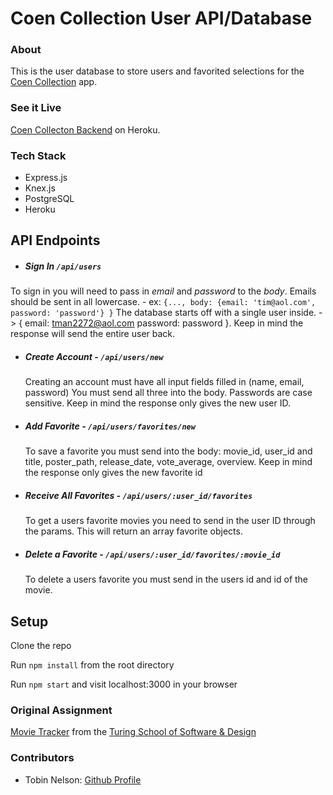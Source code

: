 # Coen Collection User API/Database

### About

This is the user database to store users and favorited selections for the [Coen Collection](https://coen-collection.herokuapp.com/) app.

### See it Live

[Coen Collecton Backend](https://coen-collection-backend.herokuapp.com/) on Heroku.

### Tech Stack

* Express.js
* Knex.js
* PostgreSQL
* Heroku

## API Endpoints

 * ##### Sign In `/api/users`
  To sign in you will need to pass in *email* and *password* to the *body*.
  Emails should be sent in all lowercase. - ex: `{..., body: {email: 'tim@aol.com', password: 'password'} }`
  The database starts off with a single user inside. -> { email: tman2272@aol.com password: password }. Keep in mind the    response will send the entire user back.

* ##### Create Account - `/api/users/new`
  Creating an account must have all input fields filled in (name, email, password)
  You must send all three into the body. Passwords are case sensitive.
  Keep in mind the response only gives the new user ID.

* ##### Add Favorite - `/api/users/favorites/new`
  To save a favorite you must send into the body: movie_id, user_id and title, poster_path, release_date, vote_average, overview.
  Keep in mind the response only gives the new favorite id

* ##### Receive All Favorites - `/api/users/:user_id/favorites`
  To get a users favorite movies you need to send in the user ID through the params. This will return an array favorite objects.

* ##### Delete a Favorite - `/api/users/:user_id/favorites/:movie_id`
  To delete a users favorite you must send in the users id and id of the movie.

## Setup

Clone the repo

Run ```npm install``` from the root directory

Run ```npm start``` and visit localhost:3000 in your browser


### Original Assignment

[Movie Tracker](https://github.com/turingschool-examples/movie-tracker) from the [Turing School of Software & Design](https://turing.io/)

### Contributors

* Tobin Nelson: [Github Profile](https://github.com/Tobin-jn)
